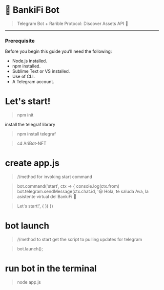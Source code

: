 # 🤖 BankiFi Bot

> Telegram Bot + Rarible Protocol: Discover Assets API 🚀 

---

### Prerequisite
Before you begin this guide you’ll need the following:

- Node.js installed.
- npm installed.
- Sublime Text or VS installed.
- Use of CLI.
- A Telegram account.

# Let's start!

> npm init

install the telegraf library

> npm install telegraf

> cd AriBot-NFT

# create app.js


>//method for invoking start command
 
>bot.command('start', ctx => {
 >   console.log(ctx.from)
  >  bot.telegram.sendMessage(ctx.chat.id, '😃 Hola, te saluda Ava, la asistente virtual del BankiFi 🤖

>Let's start!', {
 >   })
>})

# bot launch

> //method to start get the script to pulling updates for telegram 

> bot.launch();

# run bot in the terminal
> node app.js
